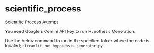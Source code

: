 # scientific_process
Scientific Process Attempt

You need Google's Gemini API key to run Hypothesis Generation.

Use the below command to run in the specified folder where the code is located;
`streamlit run hypotehsis_generator.py`
